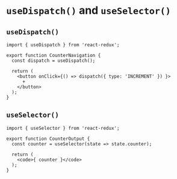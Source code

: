 # `useDispatch()` and `useSelector()`

## `useDispatch()`

```
import { useDispatch } from 'react-redux';

export function CounterNavigation {
  const dispatch = useDispatch();

  return (
    <button onClick={() => dispatch({ type: 'INCREMENT' }) }>
      +
    </button>
  );
}
```

## `useSelector()`

```
import { useSelector } from 'react-redux';

export function CounterOutput {
  const counter = useSelector(state => state.counter);

  return (
    <code>{ counter }</code>
  );
}
```
